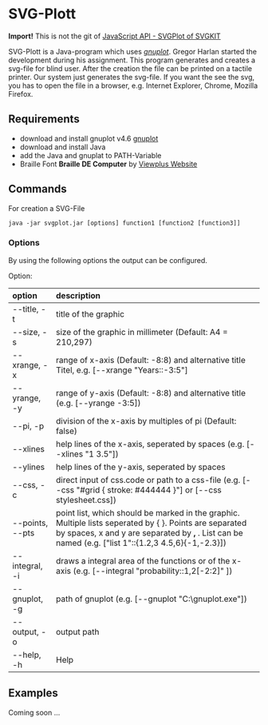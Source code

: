 SVG-Plott
=========

**Import!** This is not the git of [JavaScript API - SVGPlot of SVGKIT][svgkit] 

SVG-Plott is a Java-program which uses *[gnuplot]*. Gregor Harlan started the development during his assignment. 
This program generates and creates a svg-file for blind user. After the creation the file can be printed on a tactile printer. Our system just generates the svg-file. If you want the see the svg, you has to open the file in a browser, e.g. Internet Explorer, Chrome, Mozilla Firefox.

## Requirements

- download and install gnuplot v4.6 [gnuplot]
- download and install Java
- add the Java and gnuplat to PATH-Variable
- Braille Font **Braille DE Computer** by [Viewplus Website][viewplus]

## Commands

For creation a SVG-File 

	java -jar svgplot.jar [options] function1 [function2 [function3]]  

### Options

By using the following options the output can be configured.

Option:

| option       |                         description                          |
|:-------------|:-------------------------------------------------------------|
|  --title, -t |                    title of the graphic                      |
|  --size, -s  |  size of the graphic in millimeter (Default: A4 = 210,297)   |
| --xrange, -x | range of x-axis (Default: -8:8) and alternative title Titel, e.g. [--xrange "Years::-3:5"]|
|--yrange, -y  | range of y-axis (Default: -8:8) and alternative title (e.g. [--yrange -3:5])|											  |
|--pi, -p  	   | division of the x-axis by multiples of pi (Default: false)|
|--xlines	   | help lines of the x-axis, seperated by spaces (e.g. [--xlines "1 3.5"])|
|--ylines	   | help lines of the y-axis, seperated by spaces				   |
|--css, -c	   | direct input of css.code or path to a css-file (e.g. [--css "#grid { stroke: #444444 }"] or [--css stylesheet.css])|			
|--points, --pts|	point list, which should be marked in the graphic. Multiple lists seperated by { }. Points are separated by spaces, x and y are separated by **,** . List can be named (e.g. ["list 1"::{1.2,3 4.5,6}{-1,-2.3}])|
|--integral, -i|draws a integral area of the functions or of the x-axis (e.g. [--integral "probability::1,2[-2:2]" ])
|--gnuplot, -g | path of gnuplot (e.g. [--gnuplot "C:\gnuplot.exe"])    	  |
|--output, -o  | output path 												  |
|--help, -h	   | Help	 													  |


## Examples

Coming soon ... 

[gnuplot]: http://gnuplot.info
[svgkit]: http://svgkit.sourceforge.net/SVGPlot.html
[viewplus]: http://viewplus.com